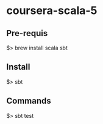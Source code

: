 # coursera-scala-5

## Pre-requis

  $> brew install scala sbt

## Install

  $> sbt

## Commands

  $> sbt test
